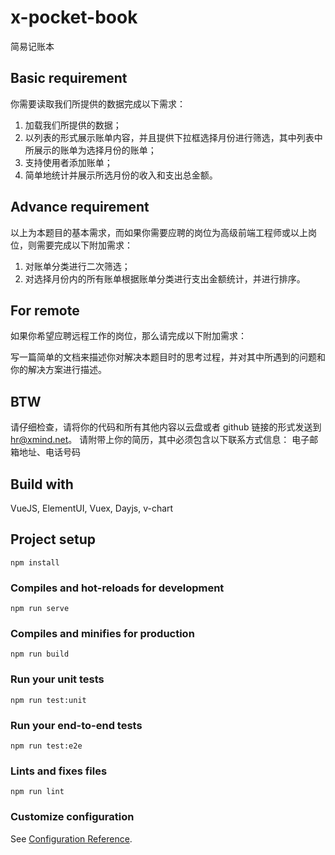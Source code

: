 # x-pocket-book

简易记账本

## Basic requirement

你需要读取我们所提供的数据完成以下需求：

1. 加载我们所提供的数据；
2. 以列表的形式展示账单内容，并且提供下拉框选择月份进行筛选，其中列表中所展示的账单为选择月份的账单；
3. 支持使用者添加账单；
4. 简单地统计并展示所选月份的收入和支出总金额。

## Advance requirement

以上为本题目的基本需求，而如果你需要应聘的岗位为高级前端工程师或以上岗位，则需要完成以下附加需求：

1. 对账单分类进行二次筛选；
2. 对选择月份内的所有账单根据账单分类进行支出金额统计，并进行排序。

## For remote

如果你希望应聘远程工作的岗位，那么请完成以下附加需求：

写一篇简单的文档来描述你对解决本题目时的思考过程，并对其中所遇到的问题和你的解决方案进行描述。

## BTW

请仔细检查，请将你的代码和所有其他内容以云盘或者 github 链接的形式发送到 hr@xmind.net。
请附带上你的简历，其中必须包含以下联系方式信息：
电子邮箱地址、电话号码


## Build with

VueJS, ElementUI, Vuex, Dayjs, v-chart

## Project setup
```
npm install
```

### Compiles and hot-reloads for development
```
npm run serve
```

### Compiles and minifies for production
```
npm run build
```

### Run your unit tests
```
npm run test:unit
```

### Run your end-to-end tests
```
npm run test:e2e
```

### Lints and fixes files
```
npm run lint
```

### Customize configuration
See [Configuration Reference](https://cli.vuejs.org/config/).
